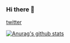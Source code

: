 ### Hi there 👋

[twitter](https://www.twitter.com/BlazingTide)


[![Anurag's github stats](https://github-readme-stats.vercel.app/api?username=BlazingTide)](https://github.com/anuraghazra/github-readme-stats)
